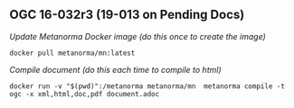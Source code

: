 ## OGC 16-032r3 (19-013 on Pending Docs)

*Update Metanorma Docker image (do this once to create the image)*

`docker pull metanorma/mn:latest`



*Compile document (do this each time to compile to html)*

`docker run -v "$(pwd)":/metanorma metanorma/mn  metanorma compile -t ogc -x xml,html,doc,pdf document.adoc`
